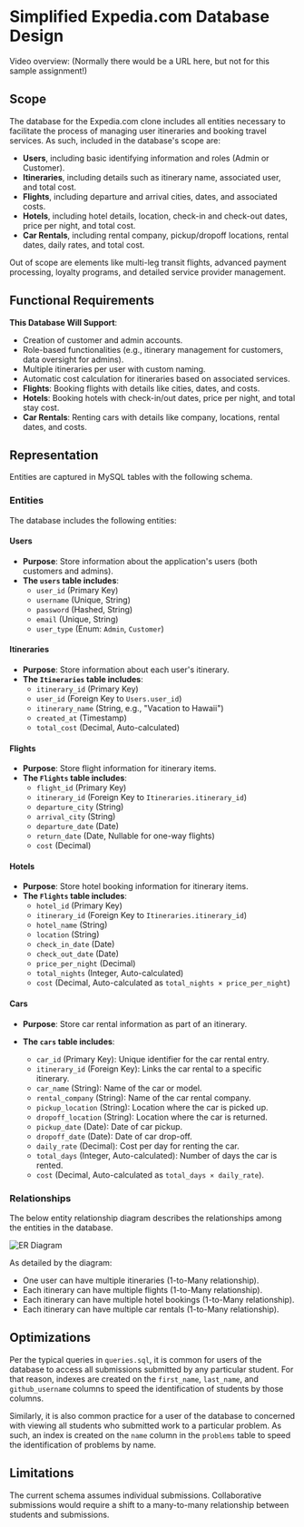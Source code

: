 # Simplified Expedia.com Database Design 

Video overview: (Normally there would be a URL here, but not for this sample assignment!)

## Scope

The database for the Expedia.com clone includes all entities necessary to facilitate the process of managing user itineraries and booking travel services. As such, included in the database's scope are:

- **Users**, including basic identifying information and roles (Admin or Customer).  
- **Itineraries**, including details such as itinerary name, associated user, and total cost.  
- **Flights**, including departure and arrival cities, dates, and associated costs.  
- **Hotels**, including hotel details, location, check-in and check-out dates, price per night, and total cost.  
- **Car Rentals**, including rental company, pickup/dropoff locations, rental dates, daily rates, and total cost.  

Out of scope are elements like multi-leg transit flights, advanced payment processing, loyalty programs, and detailed service provider management.

## Functional Requirements

 **This Database Will Support**:

  - Creation of customer and admin accounts.
  - Role-based functionalities (e.g., itinerary management for customers, data oversight for admins).
  - Multiple itineraries per user with custom naming.
  - Automatic cost calculation for itineraries based on associated services.
  - **Flights**: Booking flights with details like cities, dates, and costs.
  - **Hotels**: Booking hotels with check-in/out dates, price per night, and total stay cost.
  - **Car Rentals**: Renting cars with details like company, locations, rental dates, and costs.


## Representation

Entities are captured in MySQL tables with the following schema.

### Entities

The database includes the following entities:

#### Users
  
- **Purpose**: Store information about the application's users (both customers and admins).  
- **The `users` table includes**:
  - `user_id` (Primary Key)
  - `username` (Unique, String)
  - `password` (Hashed, String)
  - `email` (Unique, String)
  - `user_type` (Enum: `Admin`, `Customer`)
    
#### Itineraries

- **Purpose**: Store information about each user's itinerary.  
- **The `Itineraries` table includes**:
     - `itinerary_id` (Primary Key)
     - `user_id` (Foreign Key to `Users.user_id`)
     - `itinerary_name` (String, e.g., "Vacation to Hawaii")
     - `created_at` (Timestamp)
     - `total_cost` (Decimal, Auto-calculated)

#### Flights

   - **Purpose**: Store flight information for itinerary items.  
   - **The `Flights` table includes**:
       - `flight_id` (Primary Key)
       - `itinerary_id` (Foreign Key to `Itineraries.itinerary_id`)
       - `departure_city` (String)
       - `arrival_city` (String)
       - `departure_date` (Date)
       - `return_date` (Date, Nullable for one-way flights)
       - `cost` (Decimal)

#### Hotels

   - **Purpose**: Store hotel booking information for itinerary items.  
   - **The `Flights` table includes**:
     - `hotel_id` (Primary Key)
     - `itinerary_id` (Foreign Key to `Itineraries.itinerary_id`)
     - `hotel_name` (String)
     - `location` (String)
     - `check_in_date` (Date)
     - `check_out_date` (Date)
     - `price_per_night` (Decimal)
     - `total_nights` (Integer, Auto-calculated)
     - `cost` (Decimal, Auto-calculated as `total_nights × price_per_night`)

#### Cars
- **Purpose**: Store car rental information as part of an itinerary.
- **The `cars` table includes**:

  - `car_id` (Primary Key): Unique identifier for the car rental entry.
  - `itinerary_id` (Foreign Key): Links the car rental to a specific itinerary.
  - `car_name` (String): Name of the car or model.
  - `rental_company` (String): Name of the car rental company.
  - `pickup_location` (String): Location where the car is picked up.
  - `dropoff_location` (String): Location where the car is returned.
  - `pickup_date` (Date): Date of car pickup.
  - `dropoff_date` (Date): Date of car drop-off.
  - `daily_rate` (Decimal): Cost per day for renting the car.
  - `total_days` (Integer, Auto-calculated): Number of days the car is rented.
  - `cost` (Decimal, Auto-calculated as `total_days × daily_rate`).


### Relationships

The below entity relationship diagram describes the relationships among the entities in the database.

![ER Diagram](https://github.com/user-attachments/assets/2e1fb72e-7e0a-47dd-8af6-136f2cefba5f)


As detailed by the diagram:

   - One user can have multiple itineraries (1-to-Many relationship).  
   - Each itinerary can have multiple flights (1-to-Many relationship).  
   - Each itinerary can have multiple hotel bookings (1-to-Many relationship).  
   - Each itinerary can have multiple car rentals (1-to-Many relationship).
  




## Optimizations

Per the typical queries in `queries.sql`, it is common for users of the database to access all submissions submitted by any particular student. For that reason, indexes are created on the `first_name`, `last_name`, and `github_username` columns to speed the identification of students by those columns.

Similarly, it is also common practice for a user of the database to concerned with viewing all students who submitted work to a particular problem. As such, an index is created on the `name` column in the `problems` table to speed the identification of problems by name.

## Limitations

The current schema assumes individual submissions. Collaborative submissions would require a shift to a many-to-many relationship between students and submissions.
